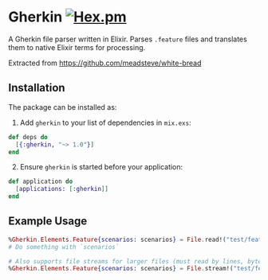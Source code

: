 # Gherkin [![Hex.pm](https://img.shields.io/hexpm/v/gherkin.svg)]()

A Gherkin file parser written in Elixir. Parses `.feature` files and translates them to native Elixir terms for processing.

Extracted from https://github.com/meadsteve/white-bread

## Installation

The package can be installed as:

  1. Add `gherkin` to your list of dependencies in `mix.exs`:


```elixir
def deps do
  [{:gherkin, "~> 1.0"}]
end
```

  2. Ensure `gherkin` is started before your application:

```elixir
def application do
  [applications: [:gherkin]]
end
```

## Example Usage

```elixir
%Gherkin.Elements.Feature{scenarios: scenarios} = File.read!("test/features/coffee.feature") |> Gherkin.parse()
# Do something with `scenarios`

# Also supports file streams for larger files (must read by lines, bytes not supported)
%Gherkin.Elements.Feature{scenarios: scenarios} = File.stream!("test/features/coffee.feature") |> Gherkin.parse()
```
